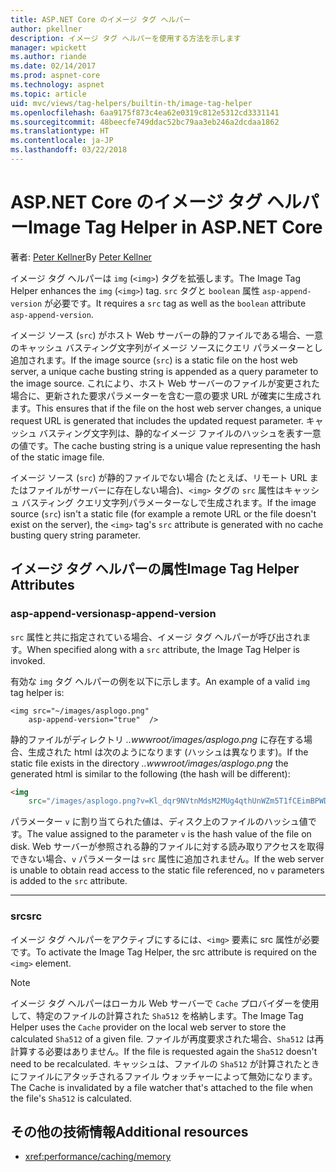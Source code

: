 ```yaml
---
title: ASP.NET Core のイメージ タグ ヘルパー
author: pkellner
description: イメージ タグ ヘルパーを使用する方法を示します
manager: wpickett
ms.author: riande
ms.date: 02/14/2017
ms.prod: aspnet-core
ms.technology: aspnet
ms.topic: article
uid: mvc/views/tag-helpers/builtin-th/image-tag-helper
ms.openlocfilehash: 6aa9175f873c4ea62e0319c812e5312cd3331141
ms.sourcegitcommit: 48beecfe749ddac52bc79aa3eb246a2dcdaa1862
ms.translationtype: HT
ms.contentlocale: ja-JP
ms.lasthandoff: 03/22/2018
---
```

# <a name="image-tag-helper-in-aspnet-core"></a><span data-ttu-id="18e15-103">ASP.NET Core のイメージ タグ ヘルパー</span><span class="sxs-lookup"><span data-stu-id="18e15-103">Image Tag Helper in ASP.NET Core</span></span>

<span data-ttu-id="18e15-104">著者: [Peter Kellner](http://peterkellner.net)</span><span class="sxs-lookup"><span data-stu-id="18e15-104">By [Peter Kellner](http://peterkellner.net)</span></span> 

<span data-ttu-id="18e15-105">イメージ タグ ヘルパーは `img` (`<img>`) タグを拡張します。</span><span class="sxs-lookup"><span data-stu-id="18e15-105">The Image Tag Helper enhances the `img` (`<img>`) tag.</span></span> <span data-ttu-id="18e15-106">`src` タグと `boolean` 属性 `asp-append-version` が必要です。</span><span class="sxs-lookup"><span data-stu-id="18e15-106">It requires a `src` tag as well as the `boolean` attribute `asp-append-version`.</span></span>

<span data-ttu-id="18e15-107">イメージ ソース (`src`) がホスト Web サーバーの静的ファイルである場合、一意のキャッシュ バスティング文字列がイメージ ソースにクエリ パラメーターとし追加されます。</span><span class="sxs-lookup"><span data-stu-id="18e15-107">If the image source (`src`) is a static file on the host web server, a unique cache busting string is appended as a query parameter to the image source.</span></span> <span data-ttu-id="18e15-108">これにより、ホスト Web サーバーのファイルが変更された場合に、更新された要求パラメーターを含む一意の要求 URL が確実に生成されます。</span><span class="sxs-lookup"><span data-stu-id="18e15-108">This ensures that if the file on the host web server changes, a unique request URL is generated that includes the updated request parameter.</span></span> <span data-ttu-id="18e15-109">キャッシュ バスティング文字列は、静的なイメージ ファイルのハッシュを表す一意の値です。</span><span class="sxs-lookup"><span data-stu-id="18e15-109">The cache busting string is a unique value representing the hash of the static image file.</span></span>

<span data-ttu-id="18e15-110">イメージ ソース (`src`) が静的ファイルでない場合 (たとえば、リモート URL またはファイルがサーバーに存在しない場合)、`<img>` タグの `src` 属性はキャッシュ バスティング クエリ文字列パラメーターなしで生成されます。</span><span class="sxs-lookup"><span data-stu-id="18e15-110">If the image source (`src`) isn't a static file (for example a remote URL or the file doesn't exist on the server), the `<img>` tag's `src` attribute is generated with no cache busting query string parameter.</span></span>

## <a name="image-tag-helper-attributes"></a><span data-ttu-id="18e15-111">イメージ タグ ヘルパーの属性</span><span class="sxs-lookup"><span data-stu-id="18e15-111">Image Tag Helper Attributes</span></span>


### <a name="asp-append-version"></a><span data-ttu-id="18e15-112">asp-append-version</span><span class="sxs-lookup"><span data-stu-id="18e15-112">asp-append-version</span></span>

<span data-ttu-id="18e15-113">`src` 属性と共に指定されている場合、イメージ タグ ヘルパーが呼び出されます。</span><span class="sxs-lookup"><span data-stu-id="18e15-113">When specified along with a `src` attribute, the Image Tag Helper is invoked.</span></span>

<span data-ttu-id="18e15-114">有効な `img` タグ ヘルパーの例を以下に示します。</span><span class="sxs-lookup"><span data-stu-id="18e15-114">An example of a valid `img` tag helper is:</span></span>

```cshtml
<img src="~/images/asplogo.png" 
    asp-append-version="true"  />
```

<span data-ttu-id="18e15-115">静的ファイルがディレクトリ *..wwwroot/images/asplogo.png* に存在する場合、生成された html は次のようになります (ハッシュは異なります)。</span><span class="sxs-lookup"><span data-stu-id="18e15-115">If the static file exists in the directory *..wwwroot/images/asplogo.png* the generated html is similar to the following (the hash will be different):</span></span>

```html
<img 
    src="/images/asplogo.png?v=Kl_dqr9NVtnMdsM2MUg4qthUnWZm5T1fCEimBPWDNgM"/>
```

<span data-ttu-id="18e15-116">パラメーター `v` に割り当てられた値は、ディスク上のファイルのハッシュ値です。</span><span class="sxs-lookup"><span data-stu-id="18e15-116">The value assigned to the parameter `v` is the hash value of the file on disk.</span></span> <span data-ttu-id="18e15-117">Web サーバーが参照される静的ファイルに対する読み取りアクセスを取得できない場合、`v` パラメーターは `src` 属性に追加されません。</span><span class="sxs-lookup"><span data-stu-id="18e15-117">If the web server is unable to obtain read access to the static file referenced,  no `v` parameters is added to the `src` attribute.</span></span>

- - -

### <a name="src"></a><span data-ttu-id="18e15-118">src</span><span class="sxs-lookup"><span data-stu-id="18e15-118">src</span></span>

<span data-ttu-id="18e15-119">イメージ タグ ヘルパーをアクティブにするには、`<img>` 要素に src 属性が必要です。</span><span class="sxs-lookup"><span data-stu-id="18e15-119">To activate the Image Tag Helper, the src attribute is required on the `<img>` element.</span></span> 

> [!NOTE]
> <span data-ttu-id="18e15-120">イメージ タグ ヘルパーはローカル Web サーバーで `Cache` プロバイダーを使用して、特定のファイルの計算された `Sha512` を格納します。</span><span class="sxs-lookup"><span data-stu-id="18e15-120">The Image Tag Helper uses the `Cache` provider on the local web server to store the calculated `Sha512` of a given file.</span></span> <span data-ttu-id="18e15-121">ファイルが再度要求された場合、`Sha512` は再計算する必要はありません。</span><span class="sxs-lookup"><span data-stu-id="18e15-121">If the file is requested again the `Sha512` doesn't need to be recalculated.</span></span> <span data-ttu-id="18e15-122">キャッシュは、ファイルの `Sha512` が計算されたときにファイルにアタッチされるファイル ウォッチャーによって無効になります。</span><span class="sxs-lookup"><span data-stu-id="18e15-122">The Cache is invalidated by a file watcher that's attached to the file when the file's `Sha512` is calculated.</span></span>

## <a name="additional-resources"></a><span data-ttu-id="18e15-123">その他の技術情報</span><span class="sxs-lookup"><span data-stu-id="18e15-123">Additional resources</span></span>

* <xref:performance/caching/memory>
